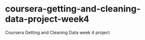 # coursera-getting-and-cleaning-data-project-week4
Coursera Getting and Cleaning Data week 4 project
